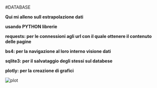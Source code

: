 #DATABASE

**Qui mi alleno sull estrapolazione dati** 

**usando PYTHON librerie**

**requests: per le connessioni agli url con il quale ottenere il contenuto delle pagine**

**bs4: per la navigazione al loro interno visione dati**

**sqlite3: per il salvataggio degli stessi sul databese**

**plotly: per la creazione di grafici**

![plot](https://user-images.githubusercontent.com/124574223/218331267-ff1608f5-740d-47b1-9be7-f4e33d3b62b1.png)
